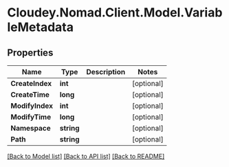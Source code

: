 # Cloudey.Nomad.Client.Model.VariableMetadata

## Properties

Name | Type | Description | Notes
------------ | ------------- | ------------- | -------------
**CreateIndex** | **int** |  | [optional] 
**CreateTime** | **long** |  | [optional] 
**ModifyIndex** | **int** |  | [optional] 
**ModifyTime** | **long** |  | [optional] 
**Namespace** | **string** |  | [optional] 
**Path** | **string** |  | [optional] 

[[Back to Model list]](../README.md#documentation-for-models) [[Back to API list]](../README.md#documentation-for-api-endpoints) [[Back to README]](../README.md)

